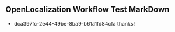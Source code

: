 ## OpenLocalization Workflow Test MarkDown
* dca397fc-2e44-49be-8ba9-b61a1fd84cfa 
thanks!<!--HONumber=Mar16_HO2-->
